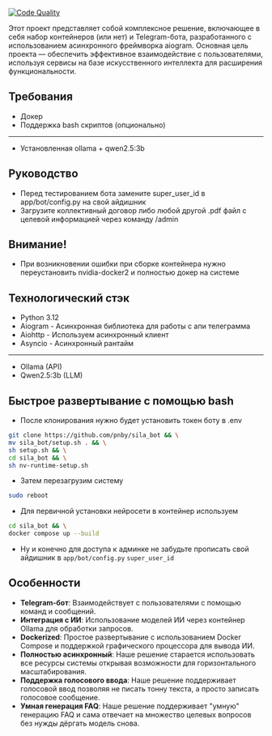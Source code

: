 <!-- CODE_QUALITY_BADGE -->
[![Code Quality](https://img.shields.io/badge/Code%20Quality-Errors%200%20Warnings%200-brightgreen)](#code-quality-results)

Этот проект представляет собой комплексное решение, включающее в себя набор контейнеров (или нет) и Telegram-бота, разработанного с использованием асинхронного фреймворка aiogram. Основная цель проекта — обеспечить эффективное взаимодействие с пользователями, используя сервисы на базе искусственного интеллекта для расширения функциональности.

## Требования
- Докер
- Поддержка bash скриптов (опционально)
- - - 
- Установленная ollama + qwen2.5:3b

## Руководство
- Перед тестированием бота замените super_user_id в app/bot/config.py на свой айдишник
- Загрузите коллективный договор либо любой другой .pdf файл с целевой информацией через команду /admin

## Внимание!
- При возникновении ошибки при сборке контейнера нужно переустановить nvidia-docker2 и полностью докер на системе

## Технологический стэк
- Python 3.12
- Aiogram - Асинхронная библиотека для работы с апи телеграмма
- Aiohttp - Используем асинхронный клиент
- Asyncio - Асинхронный рантайм
- - -
- Ollama (API)
- Qwen2.5:3b (LLM)


## Быстрое развертывание с помощью bash
- После клонирования нужно будет установить токен боту в .env
```bash
git clone https://github.com/pnby/sila_bot && \
mv sila_bot/setup.sh . && \
sh setup.sh && \
cd sila_bot && \
sh nv-runtime-setup.sh
```
- Затем перезагрузим систему
```bash
sudo reboot
```
- Для первичной установки нейросети в контейнер используем
```bash
cd sila_bot && \
docker compose up --build
```
- Ну и конечно для доступа к админке не забудьте прописать свой айдишник в `app/bot/config.py` `super_user_id`


## Особенности
- **Telegram-бот**: Взаимодействует с пользователями с помощью команд и сообщений.
- **Интеграция с ИИ**: Использование моделей ИИ через контейнер Ollama для обработки запросов.
- **Dockerized**: Простое развертывание с использованием Docker Compose и поддержкой графического процессора для вывода ИИ.
- **Полностью асинхронный**: Наше решение старается использовать все ресурсы системы открывая возможности для горизонтального масштабирования.
- **Поддержка голосового ввода**: Наше решение поддерживает голосовой ввод позволяя не писать тонну текста, а просто записать голосовое сообщение.
- **Умная генерация FAQ**: Наше решение поддерживает "умную" генерацию FAQ и сама отвечает на множество целевых вопросов без нужды дёргать модель снова.
